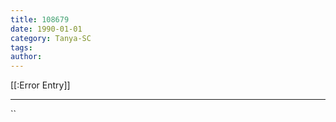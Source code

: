 ```yaml
---
title: 108679
date: 1990-01-01
category: Tanya-SC
tags: 
author: 
---
```


[[:Error Entry]]

---



``
